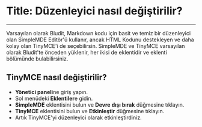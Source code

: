# Title: Düzenleyici nasıl değiştirilir?
<!-- Position: 5 -->
<!-- Date: 2017-10-21 18:00:00 -->
---
Varsayılan olarak Bludit, Markdown kodu için basit ve temiz bir düzenleyici olan SimpleMDE Editör'ü kullanır, ancak HTML Kodunu destekleyen ve daha kolay olan TinyMCE'i de seçebilirsin. SimpleMDE ve TinyMCE varsayılan olarak Bludit'te önceden yüklenir, her ikisi de eklentidir ve eklenti bölümünde bulabilirsiniz.

## TinyMCE nasıl değiştirilir?
- **Yönetici paneli**ne giriş yapın.
- Sol menüdeki **Eklentiler**e gidin.
- **SimpleMDE** eklentisini bulun ve **Devre dışı bırak** düğmesine tıklayın.
- **TinyMCE** eklentisini bulun ve **Etkinleştir** düğmesine tıklayın.
- Artık TinyMCE'yi düzenleyici olarak etkinleştirdiniz.
